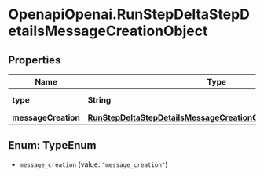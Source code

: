# OpenapiOpenai.RunStepDeltaStepDetailsMessageCreationObject

## Properties

Name | Type | Description | Notes
------------ | ------------- | ------------- | -------------
**type** | **String** | Always &#x60;message_creation&#x60;. | 
**messageCreation** | [**RunStepDeltaStepDetailsMessageCreationObjectMessageCreation**](RunStepDeltaStepDetailsMessageCreationObjectMessageCreation.md) |  | [optional] 



## Enum: TypeEnum


* `message_creation` (value: `"message_creation"`)




